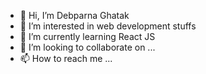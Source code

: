 - 👋 Hi, I’m Debparna Ghatak
- 👀 I’m interested in web development stuffs
- 🌱 I’m currently learning React JS
- 💞️ I’m looking to collaborate on ...
- 📫 How to reach me ...

<!---
dg2102/dg2102 is a ✨ special ✨ repository because its `README.md` (this file) appears on your GitHub profile.
You can click the Preview link to take a look at your changes.
--->
